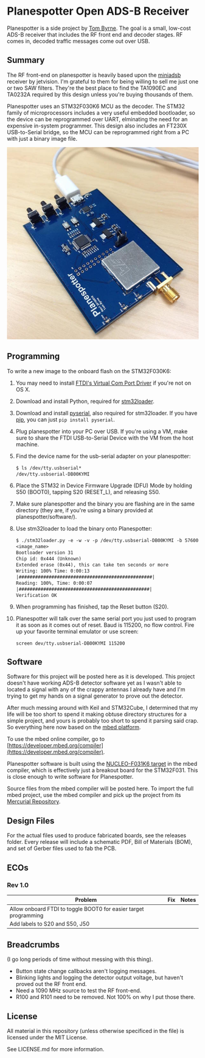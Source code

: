 # Planespotter Open ADS-B Receiver
Planespotter is a side project by [Tom Byrne](https://github.com/ersatzavian). The goal is a small, low-cost ADS-B receiver that includes the RF front end and decoder stages. RF comes in, decoded traffic messages come out over USB. 

## Summary
The RF front-end on planespotter is heavily based upon the [miniadsb](http://miniadsb.web99.de/homepage/index.php?way=1&site=READOUT&DERNAME=miniADSB%20Tutorial&dm=miniadsb&USER=miniadsb&goto=1&XURL=web99.de&WB=&EXTRAX=X&PIDX=63606) receiver by jetvision. I'm grateful to them for being willing to sell me just one or two SAW filters. They're the best place to find the TA1090EC and TA0232A required by this design unless you're buying thousands of them. 

Planespotter uses an STM32F030K6 MCU as the decoder. The STM32 family of microprocessors includes a very useful embedded bootloader, so the device can be reprogrammed over UART, elminating the need for an expensive in-system programmer. This design also includes an FT230X USB-to-Serial bridge, so the MCU can be reprogrammed right from a PC with just a binary image file. 

![planespotter](images/planespotter.jpg)

## Programming
To write a new image to the onboard flash on the STM32F030K6:

1. You may need to install [FTDI's Virtual Com Port Driver](http://www.ftdichip.com/Drivers/VCP.htm) if you're not on OS X. 
2. Download and install Python, required for [stm32loader](https://github.com/jsnyder/stm32loader).
3. Download and install [pyserial](https://github.com/pyserial/pyserial), also required for stm32loader. If you have [pip](https://pip.readthedocs.io/en/stable/installing/), you can just `pip install pyserial`.
4. Plug planespotter into your PC over USB. If you're using a VM, make sure to share the FTDI USB-to-Serial Device with the VM from the host machine. 
5. Find the device name for the usb-serial adapter on your planespotter:

    ```
    $ ls /dev/tty.usbserial*
    /dev/tty.usbserial-DB00KYMI
    ```
6. Place the STM32 in Device Firmware Upgrade (DFU) Mode by holding S50 (BOOT0), tapping S20 (RESET_L), and releasing S50.
7. Make sure planespotter and the binary you are flashing are in the same directory (they are, if you're using a binary provided at planespotter/software/).
8. Use stm32loader to load the binary onto Planespotter:

    ```
    $ ./stm32loader.py -e -w -v -p /dev/tty.usbserial-DB00KYMI -b 57600 <image_name>
    Bootloader version 31
    Chip id: 0x444 (Unknown)
    Extended erase (0x44), this can take ten seconds or more
    Writing: 100% Time: 0:00:13 |#################################################|
    Reading: 100%, Time: 0:00:07 |################################################|
    Verification OK
    ```
9. When programming has finished, tap the Reset button (S20). 
10. Planespotter will talk over the same serial port you just used to program it as soon as it comes out of reset. Baud is 115200, no flow control. Fire up your favorite terminal emulator or use screen:

    ```
    screen dev/tty.usbserial-DB00KYMI 115200
    ```

## Software
Software for this project will be posted here as it is developed. This project doesn't have working ADS-B detector software yet as I wasn't able to located a signal with any of the crappy antennas I already have and I'm trying to get my hands on a signal generator to prove out the detector.

After much messing around with Keil and STM32Cube, I determined that my life will be too short to spend it making obtuse directory structures for a simple project, and yours is probably too short to spend it parsing said crap. So everything here now based on the [mbed platform](https://www.mbed.com/en/).

To use the mbed online compiler, go to [https://developer.mbed.org/compiler](https://developer.mbed.org/compiler).

Planespotter software is built using the [NUCLEO-F031K6 target](https://developer.mbed.org/platforms/ST-Nucleo-F031K6/) in the mbed compiler, which is effectively just a breakout board for the STM32F031. This is close enough to write software for Planespotter.

Source files from the mbed compiler will be posted here. To import the full mbed project, use the mbed compiler and pick up the project from its [Mercurial Repository](https://developer.mbed.org/users/tombrew/code/planespotter_adc_logger/).

## Design Files
For the actual files used to produce fabricated boards, see the releases folder. Every release will include a schematic PDF, Bill of Materials (BOM), and set of Gerber files used to fab the PCB. 

## ECOs
### Rev 1.0
| Problem | Fix | Notes |
| ------- | --- | ----- |
| Allow onboard FTDI to toggle BOOT0 for easier target programming | | |
| Add labels to S20 and S50, J50 | | |

## Breadcrumbs
(I go long periods of time without messing with this thing).
 * Button state change callbacks aren't logging messages.
 * Blinking lights and logging the detector output voltage, but haven't proved out the RF front end.
 * Need a 1090 MHz source to test the RF front-end.
 * R100 and R101 need to be removed. Not 100% on why I put those there. 

## License

All material in this repository (unless otherwise specificed in the file) is licensed under the MIT License.

See LICENSE.md for more information.
